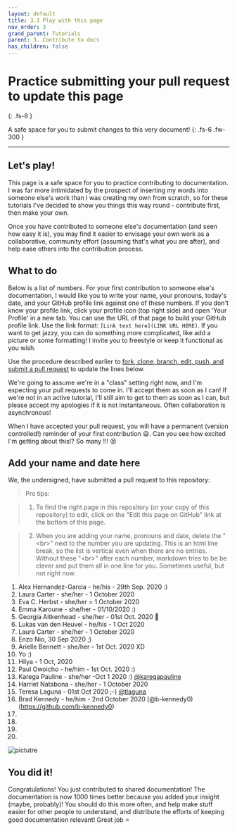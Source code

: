```yaml
---
layout: default
title: 3.3 Play with this page
nav_order: 3
grand_parent: Tutorials
parent: 3. Contribute to docs
has_children: false
---
```



# Practice submitting your pull request to update this page
{: .fs-8 }

A safe space for you to submit changes to this very document!
{: .fs-6 .fw-300 }

---

## Let's play!

This page is a safe space for you to practice contributing to documentation. I was far more intimidated by the prospect of inserting my words into someone else's work than I was creating my own from scratch, so for these tutorials I've decided to show you things this way round - contribute first, then make your own.

Once you have contributed to someone else's documentation (and seen how easy it is), you may find it easier to envisage your own work as a collaborative, community effort (assuming that's what you are after), and help ease others into the contribution process.

## What to do

Below is a list of numbers. For your first contribution to someone else's documentation, I would like you to write your name, your pronouns, today's date, and your GitHub profile link against one of these numbers. If you don't know your profile link, click your profile icon (top right side) and open 'Your Profile' in a new tab. You can use the URL of that page to build your GitHub profile link. Use the link format: `[Link text here](LINK URL HERE)`. If you want to get jazzy, you can do something more complicated, like add a picture or some formatting! I invite you to freestyle or keep it functional as you wish.

Use the procedure described earlier to [fork, clone, branch, edit, push, and submit a pull request](3-2-fork-their-repo.md) to update the lines below.

We're going to assume we're in a "class" setting right now, and I'm expecting your pull requests to come in. I'll accept them as soon as I can! If we're not in an active tutorial, I'll still aim to get to them as soon as I can, but please accept my apologies if it is not instantaneous. Often collaboration is asynchronous!

When I have accepted your pull request, you will have a permanent (version controlled!) reminder of your first contribution 😃. Can you see how excited I'm getting about this!? So many !!! 😝

## Add your name and date here

We, the undersigned, have submitted a pull request to this repository:

> Pro tips:

> 1) To find the right page in this repository (or your copy of this repository) to edit, click on the "Edit this page on GitHub" link at the bottom of this page.

> 2) When you are adding your name, pronouns and date, delete the "&lt;br&gt;" next to the number you are updating. This is an html line break, so the list is vertical even when there are no entries. Without these "&lt;br&gt;" after each number, markdown tries to be be clever and put them all in one line for you. Sometimes useful, but not right now.

1. Alex Hernandez-Garcia - he/his - 29th Sep. 2020 :) 
2. Laura Carter - she/her - 1 October 2020
3. Eva C. Herbst - she/her = 1 October 2020
4. Emma Karoune - she/her - 01/10/2020 :)  
5. Georgia Aitkenhead - she/her - 01st Oct. 2020 🌟
6. Lukas van den Heuvel - he/his - 1 Oct 2020  
7. Laura Carter - she/her - 1 October 2020
8. Enzo Nio, 30 Sep 2020 ;)
9. Arielle Bennett - she/her - 1st Oct. 2020 XD 
10. Yo :) 
11. Hilya - 1 Oct, 2020
12. Paul Owoicho - he/him - 1st Oct. 2020 :)
13. Karega Pauline - she/her -Oct 1 2020 :) [@karegapauline](https://github.com/karegapauline)
14. Harriet Natabona - she/her - 1 October 2020
15. Teresa Laguna - 01st Oct 2020 ;-) [@tlaguna](https://github.com/tlaguna)
16. Brad Kennedy - he/him - 2nd October 2020 [@b-kennedy0)(https://github.com/b-kennedy0)
17. <br>
18. <br>
19. <br>
20. <br>


![pictutre](https://www.incimages.com/uploaded_files/image/1920x1080/getty_469566889_105923.jpg)


## You did it!

Congratulations! You just contributed to shared documentation! The documentation is now 1000 times better because you added your insight (maybe, probably)! You should do this more often, and help make stuff easier for other people to understand, and distribute the efforts of keeping good documentation relevant! Great job ⭐️
